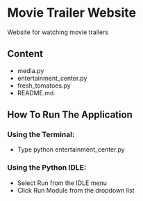 # Movie Trailer Website
  Website for watching movie trailers

## Content
* media.py
* entertainment_center.py
* fresh_tomatoes.py
* README.md

## How To Run The Application

### Using the Terminal:
* Type python entertainment_center.py

### Using the Python IDLE: 
* Select Run from the IDLE menu
* Click Run Module from the dropdown list
